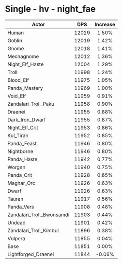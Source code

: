 # Single - hv - night_fae
| Actor | DPS | Increase |
|---|:---:|:---:|
|Human|12029|1.50%|
|Goblin|12019|1.42%|
|Gnome|12018|1.41%|
|Mechagnome|12012|1.36%|
|Night_Elf_Haste|12004|1.29%|
|Troll|11998|1.24%|
|Blood_Elf|11975|1.05%|
|Panda_Mastery|11969|1.00%|
|Void_Elf|11959|0.91%|
|Zandalari_Troll_Paku|11958|0.90%|
|Draenei|11955|0.88%|
|Dark_Iron_Dwarf|11955|0.87%|
|Night_Elf_Crit|11953|0.86%|
|Kul_Tiran|11952|0.85%|
|Panda_Feast|11946|0.80%|
|Nightborne|11946|0.80%|
|Panda_Haste|11942|0.77%|
|Worgen|11940|0.75%|
|Panda_Crit|11928|0.65%|
|Maghar_Orc|11926|0.63%|
|Dwarf|11926|0.63%|
|Tauren|11917|0.56%|
|Panda_Vers|11908|0.48%|
|Zandalari_Troll_Bwonsamdi|11903|0.44%|
|Undead|11901|0.42%|
|Zandalari_Troll_Kimbul|11896|0.38%|
|Vulpera|11855|0.04%|
|Base|11851|0.00%|
|Lightforged_Draenei|11844|-0.06%|
